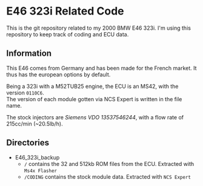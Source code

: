 # E46 323i Related Code

This is the git repository related to my 2000 BMW E46 323i.
I'm using this repository to keep track of coding and ECU data.

## Information

This E46 comes from Germany and has been made for the French market.
It thus has the european options by default.

Being a 323i with a M52TUB25 engine, the ECU is an MS42, with the version `0110C6`.  
The version of each module gotten via NCS Expert is written in the file name.

The stock injectors are _Siemens VDO 13537546244_, with a flow rate of 215cc/min (~20.5lb/h).

## Directories

* E46_323i_backup
  * `/` contains the 32 and 512kb ROM files from the ECU. Extracted with 
    `Ms4x Flasher`
  * `/CODING` contains the stock module data. Extracted with `NCS Expert`
